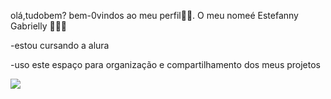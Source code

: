 olá,tudobem? bem-0vindos ao meu perfil🥰🥰. O meu nomeé Estefanny Gabrielly 🧡🧡🧡

-estou cursando a alura

-uso este espaço para organização e compartilhamento dos meus projetos

![](https://media1.tenor.com/m/tTDk_Z-A9scAAAAC/furina-genshin-impact.gif)
